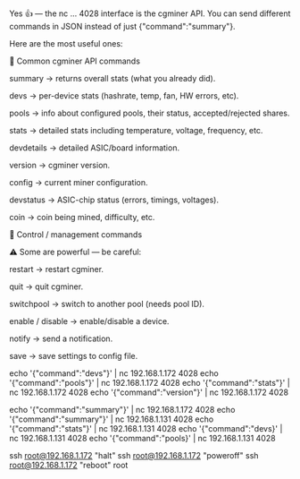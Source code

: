 Yes 👍 — the nc ... 4028 interface is the cgminer API. You can send different commands in JSON instead of just {"command":"summary"}.

Here are the most useful ones:

🔹 Common cgminer API commands

summary → returns overall stats (what you already did).

devs → per-device stats (hashrate, temp, fan, HW errors, etc).

pools → info about configured pools, their status, accepted/rejected shares.

stats → detailed stats including temperature, voltage, frequency, etc.

devdetails → detailed ASIC/board information.

version → cgminer version.

config → current miner configuration.

devstatus → ASIC-chip status (errors, timings, voltages).

coin → coin being mined, difficulty, etc.

🔹 Control / management commands

⚠️ Some are powerful — be careful:

restart → restart cgminer.

quit → quit cgminer.

switchpool → switch to another pool (needs pool ID).

enable / disable → enable/disable a device.

notify → send a notification.

save → save settings to config file.


echo '{"command":"devs"}' | nc 192.168.1.172 4028
echo '{"command":"pools"}' | nc 192.168.1.172 4028
echo '{"command":"stats"}' | nc 192.168.1.172 4028
echo '{"command":"version"}' | nc 192.168.1.172 4028

echo '{"command":"summary"}' | nc 192.168.1.172 4028
echo '{"command":"summary"}' | nc 192.168.1.131 4028
echo '{"command":"stats"}' | nc 192.168.1.131 4028
echo '{"command":"devs}' | nc 192.168.1.131 4028
echo '{"command":"pools}' | nc 192.168.1.131 4028

ssh root@192.168.1.172 "halt"
ssh root@192.168.1.172 "poweroff"
ssh root@192.168.1.172 "reboot"
root
